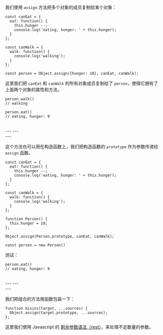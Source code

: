我们使用 ``assign`` 方法把多个对象的成员复制给某个对象：

```
const canEat = {
  eat: function() {
    this.hunger --;
    console.log('eating, hunger: ' + this.hunger);
  }
};

const canWalk = {
  walk: function() {
    console.log('walking');
  }
};

const person = Object.assign({hunger: 10}, canEat, canWalk);
```

这里我们把 ``canEat`` 和  ``canWalk`` 的所有对象成员复制给了 ``person``，使得它拥有了上面两个对象的属性和方法。

```
person.walk()
// walking

person.eat()
// eating, hunger: 9
```

<br>
---
---
<br>
---

这个方法也可以用在构造函数上，我们把构造函数的 ``prototype`` 作为参数传递给 ``assign`` 函数。

```
const canEat = {
  eat: function() {
    this.hunger --;
    console.log('eating, hunger: ' + this.hunger);
  }
};

const canWalk = {
  walk: function() {
    console.log('walking');
  }
};

function Person() {
  this.hunger = 10;
};

Object.assign(Person.prototype, canEat, canWalk);

const person = new Person()
```

测试：
```
person.eat()
// eating, hunger: 9
```

<br>
---
---
<br>
---

我们把组合的方法用函数包装一下：

```
function mixins(target, ...sources) {
  Object.assign(target.prototype, ...sources);
};
```

这里我们使用 Javascript 的 [剩余参数语法（rest）](https://developer.mozilla.org/zh-CN/docs/Web/JavaScript/Reference/Functions/Rest_parameters)，来处理不定数量的参数。
